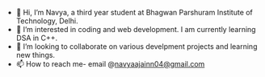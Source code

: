 - 👋 Hi, I’m Navya, a third year student at Bhagwan Parshuram Institute of Technology, Delhi.
- 👀 I’m interested in coding and web development. I am currently learning DSA in C++.
- 💞️ I’m looking to collaborate on various develpment projects and learning new things.
- 📫 How to reach me- email @navyaajainn04@gmail.com

<!---
navyaajainnn/navyaajainnn is a ✨ special ✨ repository because its `README.md` (this file) appears on your GitHub profile.
You can click the Preview link to take a look at your changes.
--->
